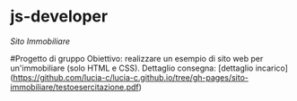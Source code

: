 js-developer
=====================

*Sito Immobiliare*

#Progetto di gruppo
Obiettivo: realizzare un esempio di sito web per un'immobiliare (solo HTML e CSS). Dettaglio consegna: [dettaglio incarico] (https://github.com/lucia-c/lucia-c.github.io/tree/gh-pages/sito-immobiliare/testoesercitazione.pdf)